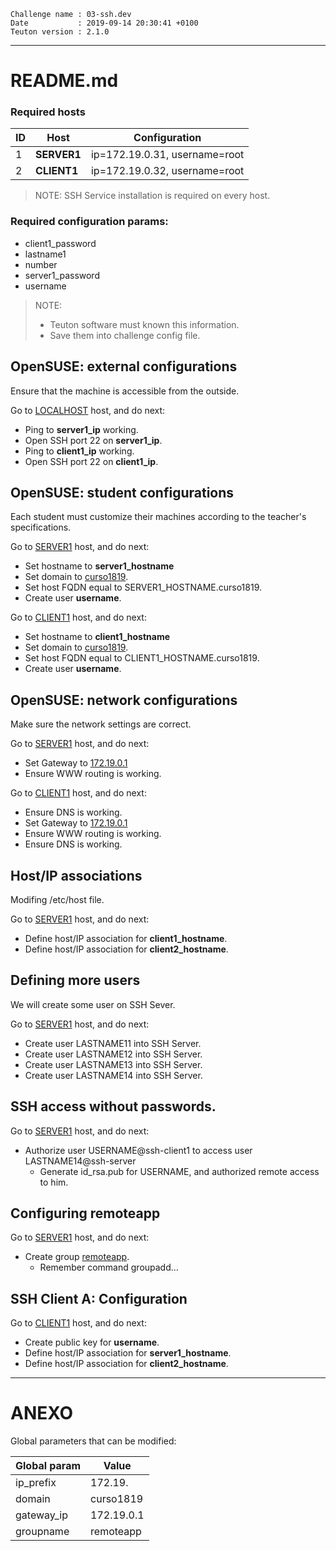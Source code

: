 ```
Challenge name : 03-ssh.dev
Date           : 2019-09-14 20:30:41 +0100
Teuton version : 2.1.0
```
---
# README.md

### Required hosts

| ID | Host | Configuration |
| -- | ---- | ------------- |
|1|**SERVER1**|ip=172.19.0.31, username=root|
|2|**CLIENT1**|ip=172.19.0.32, username=root|

> NOTE: SSH Service installation is required on every host.

### Required configuration params:
* client1_password
* lastname1
* number
* server1_password
* username

> NOTE:
> * Teuton software must known this information.
> * Save them into challenge config file.

## OpenSUSE: external configurations

Ensure that the machine is accessible from the outside.


Go to [LOCALHOST](#required-hosts) host, and do next:
* Ping to **server1_ip** working.
* Open SSH port 22 on **server1_ip**.
* Ping to **client1_ip** working.
* Open SSH port 22 on **client1_ip**.

## OpenSUSE: student configurations

Each student must customize their machines according to the teacher's specifications.


Go to [SERVER1](#required-hosts) host, and do next:
* Set hostname to **server1_hostname**
* Set domain to [curso1819](#ANEXO).
* Set host FQDN equal to SERVER1_HOSTNAME.curso1819.
* Create user **username**.

Go to [CLIENT1](#required-hosts) host, and do next:
* Set hostname to **client1_hostname**
* Set domain to [curso1819](#ANEXO).
* Set host FQDN equal to CLIENT1_HOSTNAME.curso1819.
* Create user **username**.

## OpenSUSE: network configurations

Make sure the network settings are correct.


Go to [SERVER1](#required-hosts) host, and do next:
* Set Gateway to [172.19.0.1](#ANEXO)
* Ensure WWW routing is working.

Go to [CLIENT1](#required-hosts) host, and do next:
* Ensure DNS is working.
* Set Gateway to [172.19.0.1](#ANEXO)
* Ensure WWW routing is working.
* Ensure DNS is working.

## Host/IP associations

Modifing /etc/host file.


Go to [SERVER1](#required-hosts) host, and do next:
* Define host/IP association for **client1_hostname**.
* Define host/IP association for **client2_hostname**.

## Defining more users

We will create some user on SSH Sever.


Go to [SERVER1](#required-hosts) host, and do next:
* Create user LASTNAME11 into SSH Server.
* Create user LASTNAME12 into SSH Server.
* Create user LASTNAME13 into SSH Server.
* Create user LASTNAME14 into SSH Server.

## SSH access without passwords.


Go to [SERVER1](#required-hosts) host, and do next:
* Authorize user USERNAME@ssh-client1 to access user LASTNAME14@ssh-server
    * Generate id_rsa.pub for USERNAME, and authorized remote access to him.

## Configuring remoteapp


Go to [SERVER1](#required-hosts) host, and do next:
* Create group [remoteapp](#ANEXO).
    * Remember command groupadd...

## SSH Client A: Configuration


Go to [CLIENT1](#required-hosts) host, and do next:
* Create public key for **username**.
* Define host/IP association for **server1_hostname**.
* Define host/IP association for **client2_hostname**.

---
# ANEXO

Global parameters that can be modified:

| Global param | Value |
| ------------ | ----- |
|ip_prefix|172.19.|
|domain|curso1819|
|gateway_ip|172.19.0.1|
|groupname|remoteapp|
